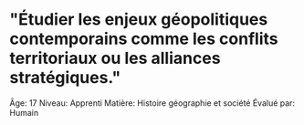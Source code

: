 # "Étudier les enjeux géopolitiques contemporains comme les conflits territoriaux ou les alliances stratégiques."

Âge: 17
Niveau: Apprenti
Matière: Histoire géographie et société
Évalué par: Humain